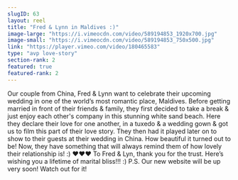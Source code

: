 ```yaml
---
slugID: 63 
layout: reel
title: "Fred & Lynn in Maldives :)"
image-large: "https://i.vimeocdn.com/video/589194853_1920x700.jpg"
image-small: "https://i.vimeocdn.com/video/589194853_750x500.jpg"
link: "https://player.vimeo.com/video/180465583"
type: "avp love-story"
section-rank: 2
featured: true
featured-rank: 2
---
```

Our couple from China, Fred & Lynn want to celebrate their upcoming wedding in one of the world’s most romantic place, Maldives.
Before getting married in front of their friends & family, they first decided to take a break & just enjoy each other's company in this stunning white sand beach.
Here they declare their love for one another, in a tuxedo & a wedding gown & got us to film this part of their love story. They then had it played later on to show to their guests at their wedding in China.
How beautiful it turned out to be! Now, they have something that will always remind them of how lovely their relationship is! :) ♥♥♥
To Fred & Lyn, thank you for the trust. Here’s wishing you a lifetime of marital bliss!!! :)
P.S. Our new website will be up very soon! Watch out for it!
